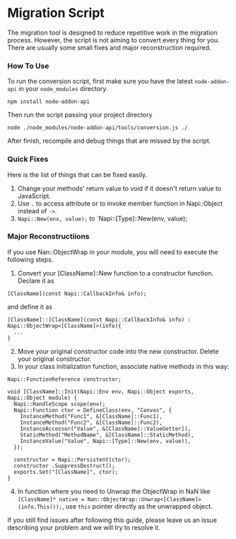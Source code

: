 # Migration Script

The migration tool is designed to reduce repetitive work in the migration process. However, the script is not aiming to convert every thing for you. There are usually some small fixes and major reconstruction required.

### How To Use

To run the conversion script, first make sure you have the latest `node-addon-api` in your `node_modules` directory.
```
npm install node-addon-api
```

Then run the script passing your project directory
```
node ./node_modules/node-addon-api/tools/conversion.js ./
```

After finish, recompile and debug things that are missed by the script.


### Quick Fixes
Here is the list of things that can be fixed easily.
  1. Change your methods' return value to void if it doesn't return value to JavaScript.
  2. Use `.` to access attribute or to invoke member function in Napi::Object instead of `->`.
  3. `Napi::New(env, value);` to `Napi::[Type]::New(env, value); 


### Major Reconstructiions
If you use Nan::ObjectWrap in your module, you will need to execute the following steps.

  1. Convert your [ClassName]::New function to a constructor function. Declare it as
```
[ClassName](const Napi::CallbackInfo& info);
``` 
and define it as
```
[ClassName]::[ClassName](const Napi::CallbackInfo& info) : Napi::ObjectWrap<[ClassName]>(info){
  ...
}
```
  2. Move your original constructor code into the new constructor. Delete your original constructor.
  3. In your class initialization function, associate native methods in this way:
```
Napi::FunctionReference constructor;

void [ClassName]::Init(Napi::Env env, Napi::Object exports, Napi::Object module) {
  Napi::HandleScope scope(env);
  Napi::Function ctor = DefineClass(env, "Canvas", {
    InstanceMethod("Func1", &[ClassName]::Func1),
    InstanceMethod("Func2", &[ClassName]::Func2),
    InstanceAccessor("Value", &[ClassName]::ValueGetter]),
    StaticMethod("MethodName", &[ClassName]::StaticMethod),
    InstanceValue("Value", Napi::[Type]::New(env, value)),
  });

  constructor = Napi::Persistent(ctor);
  constructor .SuppressDestruct();
  exports.Set("[ClassName]", ctor);
}
```
  4. In function where you need to Unwrap the ObjectWrap in NaN like `[ClassName]* native = Nan::ObjectWrap::Unwrap<[ClassName]>(info.This());`, use `this` pointer directly as the unwrapped object.


If you still find issues after following this guide, please leave us an issue describing your problem and we will try to resolve it.
